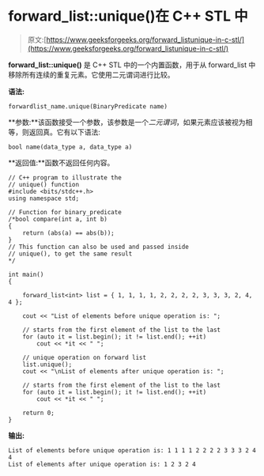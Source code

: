 # forward_list::unique()在 C++ STL 中

> 原文:[https://www.geeksforgeeks.org/forward_listunique-in-c-stl/](https://www.geeksforgeeks.org/forward_listunique-in-c-stl/)

**forward_list::unique()** 是 C++ STL 中的一个内置函数，用于从 forward_list 中移除所有连续的重复元素。它使用二元谓词进行比较。

**语法:**

```
forwardlist_name.unique(BinaryPredicate name)
```

**参数:**该函数接受一个参数，该参数是一个*二元谓词*，如果元素应该被视为相等，则返回真。它有以下语法:

```
bool name(data_type a, data_type a)
```

**返回值:**函数不返回任何内容。

```
// C++ program to illustrate the
// unique() function
#include <bits/stdc++.h>
using namespace std;

// Function for binary_predicate
/*bool compare(int a, int b)
{
    return (abs(a) == abs(b));
}
// This function can also be used and passed inside
// unique(), to get the same result
*/

int main()
{

    forward_list<int> list = { 1, 1, 1, 1, 2, 2, 2, 2, 3, 3, 3, 2, 4, 4 };

    cout << "List of elements before unique operation is: ";

    // starts from the first element of the list to the last
    for (auto it = list.begin(); it != list.end(); ++it)
        cout << *it << " ";

    // unique operation on forward list
    list.unique();
    cout << "\nList of elements after unique operation is: ";

    // starts from the first element of the list to the last
    for (auto it = list.begin(); it != list.end(); ++it)
        cout << *it << " ";

    return 0;
}
```

**输出:**

```
List of elements before unique operation is: 1 1 1 1 2 2 2 2 3 3 3 2 4 4 
List of elements after unique operation is: 1 2 3 2 4

```